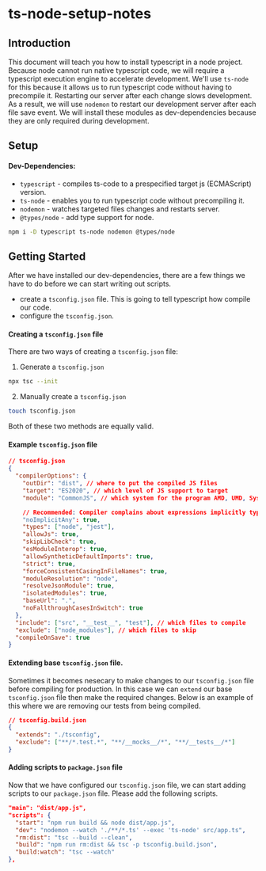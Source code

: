 # ts-node-setup-notes

## Introduction

This document will teach you how to install typescript in a node project. Because node cannot run native typescript code, we will require a typescript execution engine to accelerate development. We'll use <code>ts-node</code> for this because it allows us to run typescript code without having to precompile it. Restarting our server after each change slows development. As a result, we will use <code>nodemon</code> to restart our development server after each file save event. We will install these modules as dev-dependencies because they are only required during development.

## Setup

#### Dev-Dependencies:

- <code>typescript</code> - compiles ts-code to a prespecified target js (ECMAScript) version.
- <code>ts-node</code> - enables you to run typescript code without precompiling it.
- <code>nodemon</code> - watches targeted files changes and restarts server.
- <code>@types/node</code> - add type support for node.

```bash
npm i -D typescript ts-node nodemon @types/node
```

## Getting Started

After we have installed our dev-dependencies, there are a few things we have to do before we can start writing out scripts.

- create a <code>tsconfig.json</code> file. This is going to tell typescript how compile our code.
- configure the <code>tsconfig.json</code>.

#### Creating a <code>tsconfig.json</code> file

There are two ways of creating a <code>tsconfig.json</code> file:

1. Generate a <code>tsconfig.json</code>

```bash
npx tsc --init
```

2. Manually create a <code>tsconfig.json</code>

```bash
touch tsconfig.json
```

Both of these two methods are equally valid.

#### Example <code>tsconfig.json</code> file

```json
// tsconfig.json
{
  "compilerOptions": {
    "outDir": "dist", // where to put the compiled JS files
    "target": "ES2020", // which level of JS support to target
    "module": "CommonJS", // which system for the program AMD, UMD, System, CommonJS

    // Recommended: Compiler complains about expressions implicitly typed as 'any'
    "noImplicitAny": true,
    "types": ["node", "jest"],
    "allowJs": true,
    "skipLibCheck": true,
    "esModuleInterop": true,
    "allowSyntheticDefaultImports": true,
    "strict": true,
    "forceConsistentCasingInFileNames": true,
    "moduleResolution": "node",
    "resolveJsonModule": true,
    "isolatedModules": true,
    "baseUrl": ".",
    "noFallthroughCasesInSwitch": true
  },
  "include": ["src", "__test__", "test"], // which files to compile
  "exclude": ["node_modules"], // which files to skip
  "compileOnSave": true
}
```

#### Extending base <code>tsconfig.json</code> file.

Sometimes it becomes nesecary to make changes to our <code>tsconfig.json</code> file before compiling for production. In this case we can <code>extend</code> our base <code>tsconfig.json</code> file then make the required changes. Below is an example of this where we are removing our tests from being compiled.

```json
// tsconfig.build.json
{
  "extends": "./tsconfig",
  "exclude": ["**/*.test.*", "**/__mocks__/*", "**/__tests__/*"]
}
```

#### Adding scripts to <code>package.json</code> file

Now that we have configured our <code>tsconfig.json</code> file, we can start adding scripts to our <code>package.json</code> file. Please add the following scripts.

```json
"main": "dist/app.js",
"scripts": {
  "start": "npm run build && node dist/app.js",
  "dev": "nodemon --watch './**/*.ts' --exec 'ts-node' src/app.ts",
  "rm:dist": "tsc --build --clean",
  "build": "npm run rm:dist && tsc -p tsconfig.build.json",
  "build:watch": "tsc --watch"
},
```
